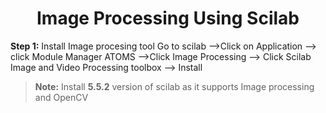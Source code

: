 <h1 align="center">Image Processing Using Scilab</h1>

**Step 1:** Install Image procesing tool
Go to scilab -->Click on Application --> click Module Manager ATOMS -->Click Image Processing --> Click Scilab Image and Video Processing toolbox --> Install








> **Note:** Install **5.5.2** version of scilab as it supports Image processing and OpenCV